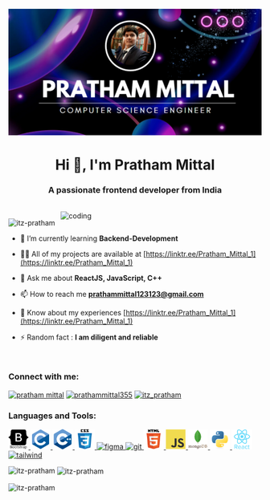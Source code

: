 ![logo](https://github.com/itz-Pratham/itz-Pratham/blob/main/Gitbub%20banner.png)

<h1 align="center">Hi 👋, I'm Pratham Mittal</h1>
<h3 align="center">A passionate frontend developer from India</h3><br/>

<img align="right" alt="coding" width="400" padding-top="40"  src="https://imgs.search.brave.com/IYvq946tRWb414aaSvXE4M2ZPDXEiffmv3QpT2MMzvQ/rs:fit:860:0:0/g:ce/aHR0cHM6Ly9jYW1v/LmdpdGh1YnVzZXJj/b250ZW50LmNvbS9j/YWUxMmZkZGQ5ZDY5/ODI5MDFkODI1ODBi/ZGYzMjFkODFmYjI5/OTE0MTA5OGNhMWMy/ZDQ4OTE4NzA4Mjdi/ZjE3LzY4NzQ3NDcw/NzMzYTJmMmY2ZDY5/NzI2ZjJlNmQ2NTY0/Njk3NTZkMmU2MzZm/NmQyZjZkNjE3ODJm/MzEzMzM2MzAyZjMw/MmEzNzUxMzM3OTc2/NTM0OTc2NWY3NDMw/Njk2ZjRhMmQ1YTJl/Njc2OTY2">

<p align="left"> <img src="https://komarev.com/ghpvc/?username=itz-pratham&label=Profile%20views&color=0e75b6&style=flat" alt="itz-pratham" /> </p>

- 🌱 I’m currently learning **Backend-Development**

- 👨‍💻 All of my projects are available at [https://linktr.ee/Pratham_Mittal_1](https://linktr.ee/Pratham_Mittal_1)

- 💬 Ask me about **ReactJS, JavaScript, C++**

- 📫 How to reach me **prathammittal123123@gmail.com**

- 📄 Know about my experiences [https://linktr.ee/Pratham_Mittal_1](https://linktr.ee/Pratham_Mittal_1)

- ⚡ Random fact : **I am diligent and reliable**
<br/>
<h3 align="left">Connect with me:</h3>
<p align="left">
<a href="https://linkedin.com/in/pratham-mittal-4b59a725a" target="blank"><img align="center" src="https://raw.githubusercontent.com/rahuldkjain/github-profile-readme-generator/master/src/images/icons/Social/linked-in-alt.svg" alt="pratham mittal" height="30" width="40" /></a>
<a href="https://instagram.com/prathammittal355" target="blank"><img align="center" src="https://raw.githubusercontent.com/rahuldkjain/github-profile-readme-generator/master/src/images/icons/Social/instagram.svg" alt="prathammittal355" height="30" width="40" /></a>
<a href="https://www.leetcode.com/itz_pratham" target="blank"><img align="center" src="https://raw.githubusercontent.com/rahuldkjain/github-profile-readme-generator/master/src/images/icons/Social/leet-code.svg" alt="itz_pratham" height="30" width="40" /></a>
</p>

<h3 align="left">Languages and Tools:</h3>
<p align="left"> <a href="https://getbootstrap.com" target="_blank" rel="noreferrer"> <img src="https://raw.githubusercontent.com/devicons/devicon/master/icons/bootstrap/bootstrap-plain-wordmark.svg" alt="bootstrap" width="40" height="40"/> </a> <a href="https://www.cprogramming.com/" target="_blank" rel="noreferrer"> <img src="https://raw.githubusercontent.com/devicons/devicon/master/icons/c/c-original.svg" alt="c" width="40" height="40"/> </a> <a href="https://www.w3schools.com/cpp/" target="_blank" rel="noreferrer"> <img src="https://raw.githubusercontent.com/devicons/devicon/master/icons/cplusplus/cplusplus-original.svg" alt="cplusplus" width="40" height="40"/> </a> <a href="https://www.w3schools.com/css/" target="_blank" rel="noreferrer"> <img src="https://raw.githubusercontent.com/devicons/devicon/master/icons/css3/css3-original-wordmark.svg" alt="css3" width="40" height="40"/> </a> <a href="https://www.figma.com/" target="_blank" rel="noreferrer"> <img src="https://www.vectorlogo.zone/logos/figma/figma-icon.svg" alt="figma" width="40" height="40"/> </a> <a href="https://git-scm.com/" target="_blank" rel="noreferrer"> <img src="https://www.vectorlogo.zone/logos/git-scm/git-scm-icon.svg" alt="git" width="40" height="40"/> </a> <a href="https://www.w3.org/html/" target="_blank" rel="noreferrer"> <img src="https://raw.githubusercontent.com/devicons/devicon/master/icons/html5/html5-original-wordmark.svg" alt="html5" width="40" height="40"/> </a> <a href="https://developer.mozilla.org/en-US/docs/Web/JavaScript" target="_blank" rel="noreferrer"> <img src="https://raw.githubusercontent.com/devicons/devicon/master/icons/javascript/javascript-original.svg" alt="javascript" width="40" height="40"/> </a> <a href="https://www.mongodb.com/" target="_blank" rel="noreferrer"> <img src="https://raw.githubusercontent.com/devicons/devicon/master/icons/mongodb/mongodb-original-wordmark.svg" alt="mongodb" width="40" height="40"/> </a> <a href="https://www.python.org" target="_blank" rel="noreferrer"> <img src="https://raw.githubusercontent.com/devicons/devicon/master/icons/python/python-original.svg" alt="python" width="40" height="40"/> </a> <a href="https://reactjs.org/" target="_blank" rel="noreferrer"> <img src="https://raw.githubusercontent.com/devicons/devicon/master/icons/react/react-original-wordmark.svg" alt="react" width="40" height="40"/> </a> <a href="https://tailwindcss.com/" target="_blank" rel="noreferrer"> <img src="https://www.vectorlogo.zone/logos/tailwindcss/tailwindcss-icon.svg" alt="tailwind" width="40" height="40"/> </a> </p> 

<p><img align="left" src="https://github-readme-stats.vercel.app/api/top-langs?username=itz-pratham&show_icons=true&locale=en&layout=compact" alt="itz-pratham" /></p>

<p>&nbsp;<img align="center" src="https://github-readme-stats.vercel.app/api?username=itz-pratham&show_icons=true&locale=en" alt="itz-pratham" /></p>

<p><img align="center" src="https://github-readme-streak-stats.herokuapp.com/?user=itz-pratham&" alt="itz-pratham" /></p>

<!--
**itz-Pratham/itz-Pratham** is a ✨ _special_ ✨ repository because its `README.md` (this file) appears on your GitHub profile.

Here are some ideas to get you started:

- 🔭 I’m currently working on ...
- 🌱 I’m currently learning ...
- 👯 I’m looking to collaborate on ...
- 🤔 I’m looking for help with ...
- 💬 Ask me about ...
- 📫 How to reach me: ...
- 😄 Pronouns: ...
- ⚡ Fun fact: ...
-->
